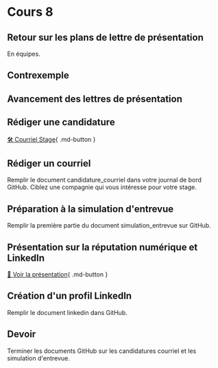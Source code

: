 # Cours 8 


## Retour sur les plans de lettre de présentation
En équipes.

## Contrexemple

## Avancement des lettres de présentation

## Rédiger une candidature
[🛠️ Courriel Stage](https://cmontmorency365-my.sharepoint.com/:b:/g/personal/lora_boisvert_cmontmorency_qc_ca/ETGMt9JgHCRItRu1tpKrgDcBrqPqN-blpKqOIh929QCoAg?e=A0Yk4Y){ .md-button }     

## Rédiger un courriel
Remplir le document candidature_courriel dans votre journal de bord GitHub. Ciblez une compagnie qui vous intéresse pour votre stage. 


## Préparation à la simulation d'entrevue
Remplir la première partie du document simulation_entrevue sur GitHub. 


## Présentation sur la réputation numérique et LinkedIn
[📁 Voir la présentation](https://cmontmorency365-my.sharepoint.com/:b:/g/personal/lora_boisvert_cmontmorency_qc_ca/EeS2-7HVvn9BqSLWfVwYppMB3QpEyqy8QjRpO_JziEaVnA?e=Afu0wC){ .md-button }  

## Création d'un profil LinkedIn
Remplir le document linkedin dans GitHub. 

## Devoir
Terminer les documents GitHub sur les candidatures courriel et les simulation d'entrevue. 
